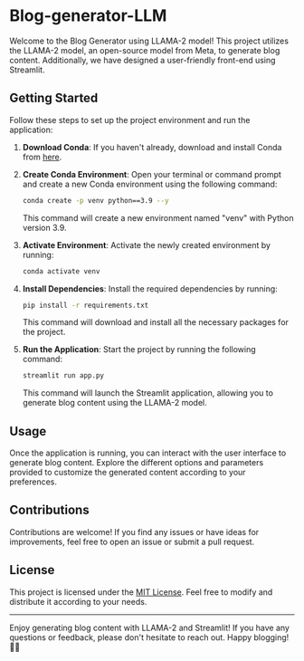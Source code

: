 # Blog-generator-LLM

Welcome to the Blog Generator using LLAMA-2 model! This project utilizes the LLAMA-2 model, an open-source model from Meta, to generate blog content. Additionally, we have designed a user-friendly front-end using Streamlit.

## Getting Started

Follow these steps to set up the project environment and run the application:

1. **Download Conda**: If you haven't already, download and install Conda from [here](https://docs.conda.io/en/latest/).

2. **Create Conda Environment**: Open your terminal or command prompt and create a new Conda environment using the following command:

    ```bash
    conda create -p venv python==3.9 --y
    ```

    This command will create a new environment named "venv" with Python version 3.9.

3. **Activate Environment**: Activate the newly created environment by running:

    ```bash
    conda activate venv
    ```

4. **Install Dependencies**: Install the required dependencies by running:

    ```bash
    pip install -r requirements.txt
    ```

    This command will download and install all the necessary packages for the project.

5. **Run the Application**: Start the project by running the following command:

    ```bash
    streamlit run app.py
    ```

    This command will launch the Streamlit application, allowing you to generate blog content using the LLAMA-2 model.

## Usage

Once the application is running, you can interact with the user interface to generate blog content. Explore the different options and parameters provided to customize the generated content according to your preferences.

## Contributions

Contributions are welcome! If you find any issues or have ideas for improvements, feel free to open an issue or submit a pull request.

## License

This project is licensed under the [MIT License](LICENSE). Feel free to modify and distribute it according to your needs.

---
Enjoy generating blog content with LLAMA-2 and Streamlit! If you have any questions or feedback, please don't hesitate to reach out. Happy blogging! 📝✨
